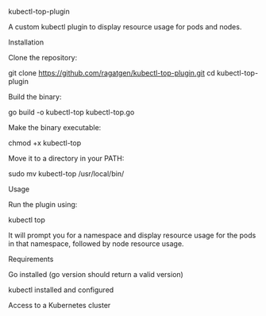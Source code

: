 kubectl-top-plugin

A custom kubectl plugin to display resource usage for pods and nodes.

Installation

Clone the repository:

git clone https://github.com/ragatgen/kubectl-top-plugin.git
cd kubectl-top-plugin

Build the binary:

go build -o kubectl-top kubectl-top.go

Make the binary executable:

chmod +x kubectl-top

Move it to a directory in your PATH:

sudo mv kubectl-top /usr/local/bin/

Usage

Run the plugin using:

kubectl top

It will prompt you for a namespace and display resource usage for the pods in that namespace, followed by node resource usage.

Requirements

Go installed (go version should return a valid version)

kubectl installed and configured

Access to a Kubernetes cluster
